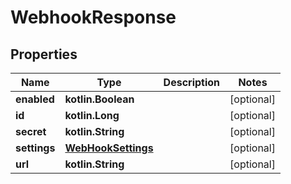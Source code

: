 
# WebhookResponse

## Properties
Name | Type | Description | Notes
------------ | ------------- | ------------- | -------------
**enabled** | **kotlin.Boolean** |  |  [optional]
**id** | **kotlin.Long** |  |  [optional]
**secret** | **kotlin.String** |  |  [optional]
**settings** | [**WebHookSettings**](WebHookSettings.md) |  |  [optional]
**url** | **kotlin.String** |  |  [optional]



